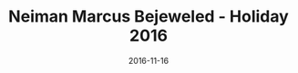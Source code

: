 ---
title: Neiman Marcus Bejeweled - Holiday 2016
date: 2016-11-16
summary_markdown: >
  Neiman Marcus Bejeweled reveals top pics for designer jewelry. Assael five strand Akoya cultured pearl choker. Available exclusively at Neiman Marcus. ​​
featured_image: /uploads/2016-11-16.jpg
---
